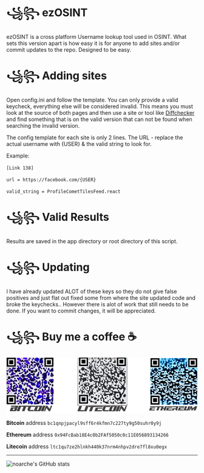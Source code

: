# ꧁꧂  ezOSINT
ezOSINT is a cross platform Username lookup tool used in OSINT. What sets this version apart is how easy it is for anyone to add sites and/or commit updates to the repo. Designed to be easy. 

# ꧁꧂ Adding sites

Open config.ini and follow the template. You can only provide a valid keycheck, everything else will be considered invalid. This means you must look at the source of both pages and then use a site or tool like [Diffchecker](https://www.diffchecker.com/) and find something that is on the valid version that can not be found when searching the invalid version. 

The config template for each site is only 2 lines. The URL - replace the actual username with {USER} & the valid string to look for.

Example: 

`[Link 138]`

`url = https://facebook.com/{USER}`

`valid_string = ProfileCometTilesFeed.react`


# ꧁꧂ Valid Results

Results are saved in the app directory or root directory of this script. 

# ꧁꧂ Updating

I have already updated ALOT of these keys so they do not give false positives and just flat out fixed some from where the site updated code and broke the keychecks.. However there is alot of work that still needs to be done. If you want to commit changes, it will be appreciated. 


# ꧁꧂  Buy me a coffee ☕

![qrCode](https://raw.githubusercontent.com/noarche/cd-ripper/main/unrelated-ignore/CryptoQRcodes.png)

**Bitcoin** address `bc1qnpjpacyl9sff6r4kfmn7c227ty9g50suhr0y9j`


**Ethereum** address `0x94FcBab18E4c0b2FAf5050c0c11E056893134266`


**Litecoin** address `ltc1qu7ze2hlnkh440k37nrm4nhpv2dre7fl8xu0egx`



-------------------------------------------------------------------

![noarche's GitHub stats](https://github-readme-stats.vercel.app/api?username=noarche&show_icons=true&theme=transparent)

